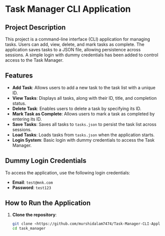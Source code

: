 # Task Manager CLI Application

## Project Description
This project is a command-line interface (CLI) application for managing tasks. Users can add, view, delete, and mark tasks as complete. The application saves tasks to a JSON file, allowing persistence across sessions. A simple login with dummy credentials has been added to control access to the Task Manager.

## Features
- **Add Task**: Allows users to add a new task to the task list with a unique ID.
- **View Tasks**: Displays all tasks, along with their ID, title, and completion status.
- **Delete Task**: Enables users to delete a task by specifying its ID.
- **Mark Task as Complete**: Allows users to mark a task as completed by entering its ID.
- **Save Tasks**: Saves all tasks to `tasks.json` to persist the task list across sessions.
- **Load Tasks**: Loads tasks from `tasks.json` when the application starts.
- **Login System**: Basic login with dummy credentials to access the Task Manager.

## Dummy Login Credentials
To access the application, use the following login credentials:
- **Email**: `test@mnk.com`
- **Password**: `test123`

## How to Run the Application
1. **Clone the repository**:
   ```bash
   git clone <https://github.com/murshidalam7474/Task-Manager-CLI-Application/>
   cd task_manager
